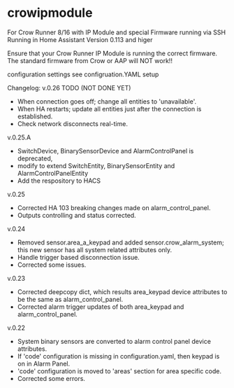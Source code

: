 # crowipmodule
For Crow Runner 8/16 with IP Module and special Firmware running via SSH
Running in Home Assistant Version 0.113 and higer

Ensure that your Crow Runner IP Module is running the correct firmware.
The standard firmware from Crow or AAP will NOT work!!


configuration settings see configruation.YAML setup

Changelog:
v.0.26 TODO (NOT DONE YET)
- When connection goes off; change all entities to 'unavailable'.
- When HA restarts; update all entities just after the connection is established.
- Check network disconnects real-time.

v.0.25.A
- SwitchDevice, BinarySensorDevice and AlarmControlPanel is deprecated, 
- modify to extend SwitchEntity, BinarySensorEntity and AlarmControlPanelEntity
- Add the respository to HACS

v.0.25
- Corrected HA 103 breaking changes made on alarm_control_panel.
- Outputs controlling and status corrected.

v.0.24
- Removed sensor.area_a_keypad and added sensor.crow_alarm_system; this new sensor has all system related attributes only.
- Handle trigger based disconnection issue.
- Corrected some issues.

v.0.23
- Corrected deepcopy dict, which results area_keypad device attributes to be the same as alarm_control_panel.
- Corrected alarm trigger updates of both area_keypad and alarm_control_panel.

v.0.22
- System binary sensors are converted to alarm control panel device attributes.
- If 'code' configuration is missing in configuration.yaml, then keypad is on in Alarm Panel.
- 'code' configuration is moved to 'areas' section for area specific code.
- Corrected some errors.
